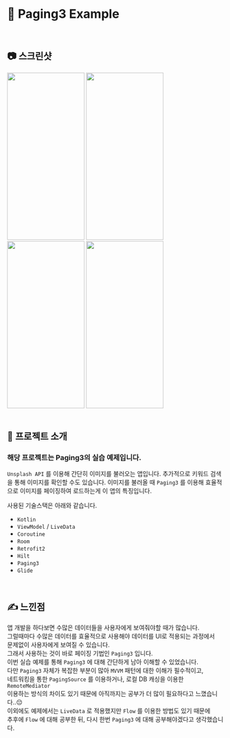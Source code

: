 # 📑 Paging3 Example
<br>  

## 📷 스크린샷
<img src="https://user-images.githubusercontent.com/79048895/171569763-94cea983-5496-40d7-b59b-90390695fa32.jpg" width="180" height="390" /> <img src="https://user-images.githubusercontent.com/79048895/171569770-fd50135b-c223-4b24-bac7-ffc65adecd8e.jpg" width="180" height="390" /> <img src="https://user-images.githubusercontent.com/79048895/171569771-7983ce77-2217-47cd-bf91-70edf9724c9f.jpg" width="180" height="390" /> <img src="https://user-images.githubusercontent.com/79048895/171569775-6b013fec-2950-4356-8b27-c18119fbecb9.jpg" width="180" height="390" />
<br>
<br>

## 📝 프로젝트 소개
### 해당 프로젝트는 Paging3의 실습 예제입니다.

`Unsplash API` 를 이용해 간단히 이미지를 불러오는 앱입니다.
추가적으로 키워드 검색을 통해 이미지를 확인할 수도 있습니다.
이미지를 불러올 때 `Paging3` 를 이용해 효율적으로 이미지를 
페이징하여 로드하는게 이 앱의 특징입니다.

사용된 기술스택은 아래와 같습니다.
- `Kotlin`
- `ViewModel` / `LiveData`
- `Coroutine`
- `Room`
- `Retrofit2`
- `Hilt`
- `Paging3`
- `Glide`
<br>

## ✍ 느낀점
앱 개발을 하다보면 수많은 데이터들을 사용자에게 보여줘야할 때가 많습니다.  
그럴때마다 수많은 데이터를 효율적으로 사용해야 데이터를 UI로 적용되는 과정에서   
문제없이 사용자에게 보여질 수 있습니다.  
그래서 사용하는 것이 바로 페이징 기법인 `Paging3` 입니다.  
이번 실습 예제를 통해 `Paging3` 에 대해 간단하게 남아 이해할 수 있었습니다.  
다만 `Paging3` 자체가 복잡한 부분이 많아 `MVVM` 패턴에 대한 이해가 필수적이고,  
네트워킹을 통한 `PagingSource` 를 이용하거나, 로컬 DB 캐싱을 이용한 `RemoteMediator`     
이용하는 방식의 차이도 있기 때문에 아직까지는 공부가 더 많이 필요하다고 느꼈습니다..😔  
이외에도 예제에서는 `LiveData` 로 적용했지만 `Flow` 를 이용한 방법도 있기 때문에  
추후에 `Flow` 에 대해 공부한 뒤, 다시 한번 `Paging3` 에 대해 공부해야겠다고 생각했습니다.  
